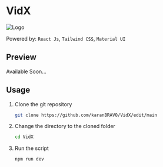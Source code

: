 # VidX

![Logo](https://github.com/karanBRAVO/VidX/assets/77043443/76fb6573-ab54-4276-b8cb-df793c1454f4)

Powered by: `React Js`, `Tailwind CSS`, `Material UI`

## Preview

Available Soon...

## Usage

1. Clone the git repository

   ```bash
   git clone https://github.com/karanBRAVO/VidX/edit/main
   ```

2. Change the directory to the cloned folder

   ```bash
   cd VidX
   ```

3. Run the script

   ```bash
   npm run dev
   ```
